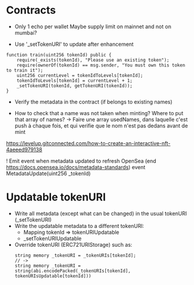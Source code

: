 # Contracts

- Only 1 echo per wallet Maybe supply limit on mainnet and not on mumbai?

- Use '\_setTokenURI' to update after enhancement

```solidity
function train(uint256 tokenId) public {
    require(_exists(tokenId), "Please use an existing token");
    require(ownerOf(tokenId) == msg.sender, "You must own this token to train it");
    uint256 currentLevel = tokenIdToLevels[tokenId];
    tokenIdToLevels[tokenId] = currentLevel + 1;
    _setTokenURI(tokenId, getTokenURI(tokenId));
}
```

- Verify the metadata in the contract (if belongs to existing names)

- How to check that a name was not taken when minting? Where to put that array of names?
  -> Faire une array usedNames, dans laquelle c'est push à chaque fois, et qui verifie que le nom n'est pas dedans avant de mint

https://levelup.gitconnected.com/how-to-create-an-interactive-nft-4aeeed979138

! Emit event when metadata updated to refresh OpenSea (end https://docs.opensea.io/docs/metadata-standards)
event MetadataUpdate(uint256 \_tokenId)

# Updatable tokenURI

- Write all metadata (except what can be changed) in the usual tokenURI (\_setTokenURI)
- Write the updatable metadata to a different tokenURI:
  - Mapping tokenId => tokenURIUpdatable
  - \_setTokenURIUpdatable
- Override tokenURI (ERC721URIStorage) such as:
  ```solidity
  string memory _tokenURI = _tokenURIs[tokenId];
  // ->
  string memory _tokenURI = string(abi.encodePacked(_tokenURIs[tokenId], tokenURIsUpdatable[tokenId]))
  ```

